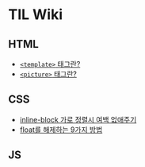 # TIL Wiki

## HTML
  - [`<template>` 태그란?](https://github.com/oilpaintingKV/TIL/blob/main/html/tag_template.md)
  - [`<picture>` 태그란?](https://github.com/oilpaintingKV/TIL/blob/main/html/tag_template.md)

## CSS
  - [inline-block 가로 정렬시 여백 없애주기](https://github.com/oilpaintingKV/TIL/blob/main/css/layout_inline.md)
  - [float를 해제하는 9가지 방법](https://github.com/oilpaintingKV/TIL/blob/main/css/layout_float_clear.md)

## JS
